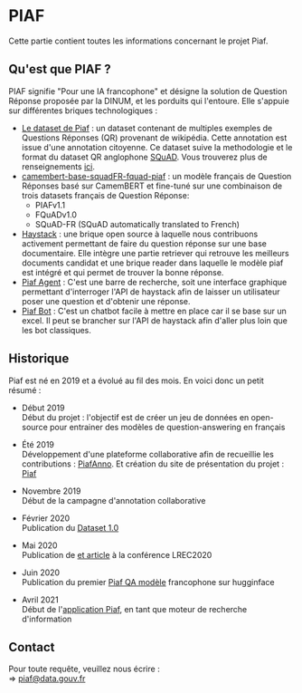 # PIAF

Cette partie contient toutes les informations concernant le projet Piaf.


## Qu'est que PIAF ?
PIAF signifie "Pour une IA francophone" et désigne la solution de Question Réponse proposée par la DINUM, et les porduits qui l'entoure. Elle s'appuie sur différentes briques technologiques :

* [Le dataset de Piaf](https://www.data.gouv.fr/fr/datasets/piaf-le-dataset-francophone-de-questions-reponses/) : un dataset contenant de multiples exemples de Questions Réponses (QR) provenant de wikipédia. Cette annotation est issue d'une annotation citoyenne. Ce dataset suive la methodologie et le format du dataset QR anglophone [SQuAD](https://rajpurkar.github.io/SQuAD-explorer/). Vous trouverez plus de renseignements [ici](https://piaf.etalab.studio/).
* [camembert-base-squadFR-fquad-piaf](https://huggingface.co/etalab-ia/camembert-base-squadFR-fquad-piaf) : un modèle français de Question Réponses basé sur CamemBERT et fine-tuné sur une combinaison de trois datasets français de Question Réponse:
    * PIAFv1.1
    * FQuADv1.0
    * SQuAD-FR (SQuAD automatically translated to French)
* [Haystack](https://github.com/deepset-ai/haystack) : une brique open source à laquelle nous contribuons activement permettant de faire du question réponse sur une base documentaire. Elle intègre une partie retriever qui retrouve les meilleurs documents candidat et une brique reader dans laquelle le modèle piaf est intégré et qui permet de trouver la bonne réponse.
* [Piaf Agent](https://piaf.datascience.etalab.studio/piafagent/) :  C'est une barre de recherche, soit une interface graphique permettant d'interroger l'API de haystack afin de laisser un utilisateur poser une question et d'obtenir une réponse.
* [Piaf Bot](https://piafbot.chatbot.fabnum.fr/) : C'est un chatbot facile à mettre en place car il se base sur un excel. Il peut se brancher sur l'API de haystack afin d'aller plus loin que les bot classiques.


## Historique

Piaf est né en 2019 et a évolué au fil des mois. En voici donc un petit résumé :  
- Début 2019  
Début du projet : l'objectif est de créer un jeu de données en open-source pour entrainer des modèles de question-answering en français
- Été 2019  
Développement d'une plateforme collaborative afin de recueillie les contributions : [PiafAnno](https://github.com/etalab/piaf). Et création du site de présentation du projet : [Piaf](https://piaf.etalab.studio/)
- Novembre 2019  
Début de la campagne d'annotation collaborative
- Février 2020  
Publication du [Dataset 1.0](https://github.com/etalab-ia/piaf-code/raw/master/piaf-v1.0.json)
- Mai 2020   
Publication de [et article](https://arxiv.org/abs/2007.00968) à la conférence LREC2020
- Juin 2020  
Publication du premier [Piaf QA modèle](https://huggingface.co/etalab-ia/camembert-base-squadFR-fquad-piaf) francophone sur hugginface  

- Avril 2021   
Début de l'[application Piaf](https://piaf.etalab.studio/application-piaf/), en tant que moteur de recherche d'information

## Contact
Pour toute requête, veuillez nous écrire :  
=> piaf@data.gouv.fr
